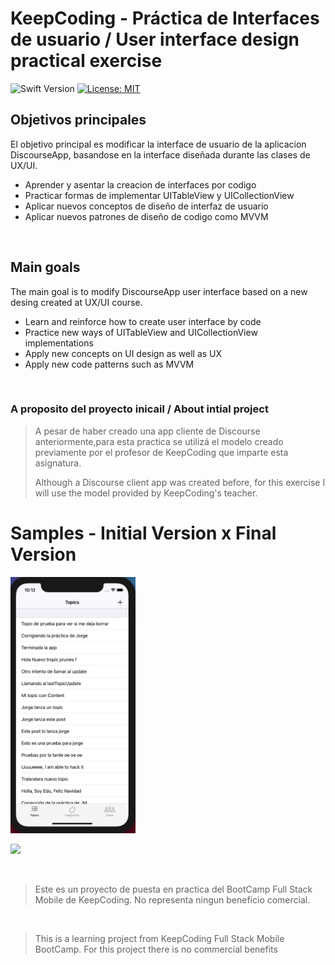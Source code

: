 
# KeepCoding -  Práctica de Interfaces de usuario / User interface design practical exercise
![Swift Version](https://img.shields.io/badge/Swift-5.3-F16D39.svg?style=flat)
[![License: MIT](https://img.shields.io/badge/License-MIT-yellow.svg)](https://opensource.org/licenses/MIT)


## Objetivos principales

El objetivo principal es modificar la interface de usuario de la aplicacion DiscourseApp, basandose en la interface diseñada durante las clases de UX/UI.


- Aprender y asentar la creacion de interfaces por codigo
- Practicar formas de implementar UITableView y UICollectionView
- Aplicar nuevos conceptos de diseño de interfaz de usuario
- Aplicar nuevos patrones de diseño de codigo como MVVM

<br />



## Main goals

The main goal is to modify DiscourseApp user interface based on a new desing created at UX/UI course.

- Learn and reinforce how to create user interface by code
- Practice new ways of UITableView and UICollectionView implementations
- Apply new concepts on UI design as well as UX
- Apply new code patterns such as MVVM

<br />

### A proposito del proyecto inicail / About intial project
>A pesar de haber creado una app cliente de Discourse anteriormente,para esta practica se utilizá el modelo creado previamente por el profesor de KeepCoding que imparte esta asignatura.
>
>Although a Discourse client app was created before, for this exercise I will use the model provided by KeepCoding's teacher.


# Samples - Initial Version x Final Version


<p float="left">
  <img src="https://github.com/rodri2d2/DiscourseAppNewUI/blob/develop/gifs/initialVersion.gif" width="200" />
</p>
<p float="left">
  <img src="https://github.com/rodri2d2/DiscourseAppNewUI/blob/release/v1.0/gifs/finalVersion.gif" width="200" />
</p>
<br />



>Este es un proyecto de puesta en practica del BootCamp Full Stack Mobile de KeepCoding.
>No representa ningun beneficio comercial.


<br />

>This is a learning project from KeepCoding Full Stack Mobile BootCamp.
>For this project there is no commercial benefits
